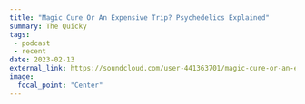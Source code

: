 ```yaml
---
title: "Magic Cure Or An Expensive Trip? Psychedelics Explained"
summary: The Quicky
tags:
 - podcast
 - recent
date: 2023-02-13
external_link: https://soundcloud.com/user-441363701/magic-cure-or-an-expensive-trip-psychedelics-explained
image:
  focal_point: "Center"
---
```

